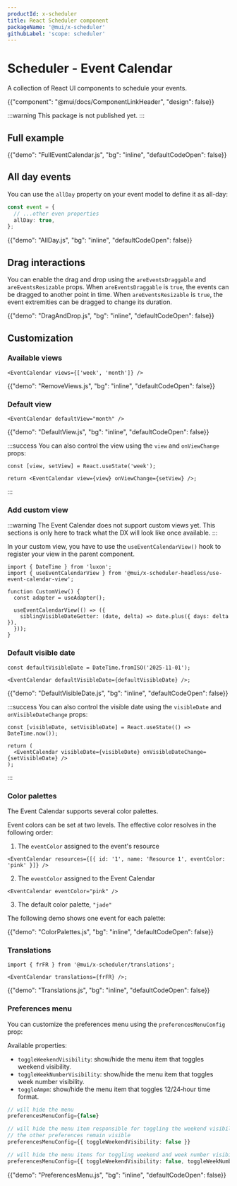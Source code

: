 ```yaml
---
productId: x-scheduler
title: React Scheduler component
packageName: '@mui/x-scheduler'
githubLabel: 'scope: scheduler'
---
```


# Scheduler - Event Calendar

<p class="description">A collection of React UI components to schedule your events.</p>

{{"component": "@mui/docs/ComponentLinkHeader", "design": false}}

:::warning
This package is not published yet.
:::

## Full example

{{"demo": "FullEventCalendar.js", "bg": "inline", "defaultCodeOpen": false}}

## All day events

You can use the `allDay` property on your event model to define it as all-day:

```ts
const event = {
  // ...other even properties
  allDay: true,
};
```

{{"demo": "AllDay.js", "bg": "inline", "defaultCodeOpen": false}}

## Drag interactions

You can enable the drag and drop using the `areEventsDraggable` and `areEventsResizable` props.
When `areEventsDraggable` is `true`, the events can be dragged to another point in time.
When `areEventsResizable` is `true`, the event extremities can be dragged to change its duration.

{{"demo": "DragAndDrop.js", "bg": "inline", "defaultCodeOpen": false}}

## Customization

### Available views

```tsx
<EventCalendar views={['week', 'month']} />
```

{{"demo": "RemoveViews.js", "bg": "inline", "defaultCodeOpen": false}}

### Default view

```tsx
<EventCalendar defaultView="month" />
```

{{"demo": "DefaultView.js", "bg": "inline", "defaultCodeOpen": false}}

:::success
You can also control the view using the `view` and `onViewChange` props:

```tsx
const [view, setView] = React.useState('week');

return <EventCalendar view={view} onViewChange={setView} />;
```

:::

### Add custom view

:::warning
The Event Calendar does not support custom views yet.
This sections is only here to track what the DX will look like once available.
:::

In your custom view, you have to use the `useEventCalendarView()` hook to register your view in the parent component.

```tsx
import { DateTime } from 'luxon';
import { useEventCalendarView } from '@mui/x-scheduler-headless/use-event-calendar-view';

function CustomView() {
  const adapter = useAdapter();

  useEventCalendarView(() => ({
    siblingVisibleDateGetter: (date, delta) => date.plus({ days: delta }),
  }));
}
```

### Default visible date

```tsx
const defaultVisibleDate = DateTime.fromISO('2025-11-01');

<EventCalendar defaultVisibleDate={defaultVisibleDate} />;
```

{{"demo": "DefaultVisibleDate.js", "bg": "inline", "defaultCodeOpen": false}}

:::success
You can also control the visible date using the `visibleDate` and `onVisibleDateChange` props:

```tsx
const [visibleDate, setVisibleDate] = React.useState(() => DateTime.now());

return (
  <EventCalendar visibleDate={visibleDate} onVisibleDateChange={setVisibleDate} />
);
```

:::

### Color palettes

The Event Calendar supports several color palettes.

Event colors can be set at two levels. The effective color resolves in the following order:

1. The `eventColor` assigned to the event's resource

```tsx
<EventCalendar resources={[{ id: '1', name: 'Resource 1', eventColor: 'pink' }]} />
```

2. The `eventColor` assigned to the Event Calendar

```tsx
<EventCalendar eventColor="pink" />
```

3. The default color palette, `"jade"`

The following demo shows one event for each palette:

{{"demo": "ColorPalettes.js", "bg": "inline", "defaultCodeOpen": false}}

### Translations

```tsx
import { frFR } from '@mui/x-scheduler/translations';

<EventCalendar translations={frFR} />;
```

{{"demo": "Translations.js", "bg": "inline", "defaultCodeOpen": false}}

### Preferences menu

You can customize the preferences menu using the `preferencesMenuConfig` prop:

Available properties:

- `toggleWeekendVisibility`: show/hide the menu item that toggles weekend visibility.
- `toggleWeekNumberVisibility`: show/hide the menu item that toggles week number visibility.
- `toggleAmpm`: show/hide the menu item that toggles 12/24‑hour time format.

```ts
// will hide the menu
preferencesMenuConfig={false}

// will hide the menu item responsible for toggling the weekend visibility
// the other preferences remain visible
preferencesMenuConfig={{ toggleWeekendVisibility: false }}

// will hide the menu items for toggling weekend and week number visibility
preferencesMenuConfig={{ toggleWeekendVisibility: false, toggleWeekNumberVisibility: false }}
```

{{"demo": "PreferencesMenu.js", "bg": "inline", "defaultCodeOpen": false}}
